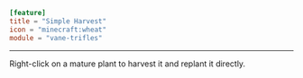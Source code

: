 ```toml
[feature]
title = "Simple Harvest"
icon = "minecraft:wheat"
module = "vane-trifles"
```
---
Right-click on a mature plant to harvest it and replant it directly.
